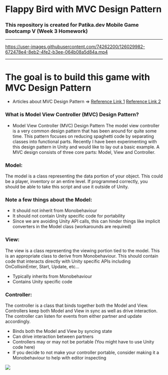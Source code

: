 



# Flappy Bird with MVC Design Pattern
### This repository is created for Patika.dev Mobile Game Bootcamp V (Week 3 Homework)
---
https://user-images.githubusercontent.com/74262200/126029982-672478e4-8eb2-4fe2-b3ee-064b08a5d84a.mp4


---
# The goal is to build this game with MVC Design Pattern
- Articles about MVC Design Pattern =>
[Reference Link 1](https://www.toptal.com/unity-unity3d/unity-with-mvc-how-to-level-up-your-game-development)
[Reference Link 2](https://www.jacksondunstan.com/articles/3092)

### What is Model View Controller (MVC) Design Pattern?
- Model View Controller (MVC) Design Pattern
The model view controller is a very common design pattern that has been around for quite some
time. This pattern focuses on reducing spaghetti code by separating classes into functional parts.
Recently I have been experimenting with this design pattern in Unity and would like to lay out a
basic example.
A MVC design consists of three core parts: Model, View and Controller.

### Model: 
The model is a class representing the data portion of your object. This could be a player,
inventory or an entire level. If programmed correctly, you should be able to take this script and use
it outside of Unity.
### Note a few things about the Model:
- It should not inherit from Monobehaviour
- It should not contain Unity specific code for portability
- Since we are avoiding Unity API calls, this can hinder things like implicit converters in the
Model class (workarounds are required)

### View: 
The view is a class representing the viewing portion tied to the model. This is an appropriate
class to derive from Monobehaviour. This should contain code that interacts directly with Unity
specific APIs including OnCollisinEnter, Start, Update, etc...
- Typically inherits from Monobehaviour
- Contains Unity specific code

### Controller: 
The controller is a class that binds together both the Model and View. Controllers keep
both Model and View in sync as well as drive interaction. The controller can listen for events from
either partner and update accordingly.
- Binds both the Model and View by syncing state
- Can drive interaction between partners
- Controllers may or may not be portable (You might have to use Unity code here)
- If you decide to not make your controller portable, consider making it a Monobehaviour to
help with editor inspecting

![](http://www.stardust.ch/wp-content/uploads/2016/06/MVC1.png)
